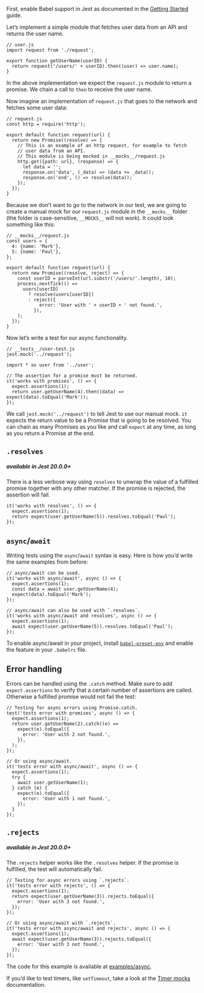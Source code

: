 First, enable Babel support in Jest as documented in the [Getting Started](GettingStarted.md#using-babel) guide.

Let’s implement a simple module that fetches user data from an API and returns the user name.

    // user.js
    import request from './request';

    export function getUserName(userID) {
      return request('/users/' + userID).then((user) => user.name);
    }

In the above implementation we expect the `request.js` module to return a promise. We chain a call to `then` to receive the user name.

Now imagine an implementation of `request.js` that goes to the network and fetches some user data:

    // request.js
    const http = require('http');

    export default function request(url) {
      return new Promise((resolve) => {
        // This is an example of an http request, for example to fetch
        // user data from an API.
        // This module is being mocked in __mocks__/request.js
        http.get({path: url}, (response) => {
          let data = '';
          response.on('data', (_data) => (data += _data));
          response.on('end', () => resolve(data));
        });
      });
    }

Because we don’t want to go to the network in our test, we are going to create a manual mock for our `request.js` module in the `__mocks__` folder (the folder is case-sensitive, `__MOCKS__` will not work). It could look something like this:

    // __mocks__/request.js
    const users = {
      4: {name: 'Mark'},
      5: {name: 'Paul'},
    };

    export default function request(url) {
      return new Promise((resolve, reject) => {
        const userID = parseInt(url.substr('/users/'.length), 10);
        process.nextTick(() =>
          users[userID]
            ? resolve(users[userID])
            : reject({
                error: 'User with ' + userID + ' not found.',
              }),
        );
      });
    }

Now let’s write a test for our async functionality.

    // __tests__/user-test.js
    jest.mock('../request');

    import * as user from '../user';

    // The assertion for a promise must be returned.
    it('works with promises', () => {
      expect.assertions(1);
      return user.getUserName(4).then((data) => expect(data).toEqual('Mark'));
    });

We call `jest.mock('../request')` to tell Jest to use our manual mock. `it` expects the return value to be a Promise that is going to be resolved. You can chain as many Promises as you like and call `expect` at any time, as long as you return a Promise at the end.

## `.resolves`

##### available in Jest **20.0.0+**

There is a less verbose way using `resolves` to unwrap the value of a fulfilled promise together with any other matcher. If the promise is rejected, the assertion will fail.

    it('works with resolves', () => {
      expect.assertions(1);
      return expect(user.getUserName(5)).resolves.toEqual('Paul');
    });

## `async`/`await`

Writing tests using the `async`/`await` syntax is easy. Here is how you’d write the same examples from before:

    // async/await can be used.
    it('works with async/await', async () => {
      expect.assertions(1);
      const data = await user.getUserName(4);
      expect(data).toEqual('Mark');
    });

    // async/await can also be used with `.resolves`.
    it('works with async/await and resolves', async () => {
      expect.assertions(1);
      await expect(user.getUserName(5)).resolves.toEqual('Paul');
    });

To enable async/await in your project, install [`babel-preset-env`](https://babeljs.io/docs/plugins/preset-env/) and enable the feature in your `.babelrc` file.

## Error handling

Errors can be handled using the `.catch` method. Make sure to add `expect.assertions` to verify that a certain number of assertions are called. Otherwise a fulfilled promise would not fail the test:

    // Testing for async errors using Promise.catch.
    test('tests error with promises', async () => {
      expect.assertions(1);
      return user.getUserName(2).catch((e) =>
        expect(e).toEqual({
          error: 'User with 2 not found.',
        }),
      );
    });

    // Or using async/await.
    it('tests error with async/await', async () => {
      expect.assertions(1);
      try {
        await user.getUserName(1);
      } catch (e) {
        expect(e).toEqual({
          error: 'User with 1 not found.',
        });
      }
    });

## `.rejects`

##### available in Jest **20.0.0+**

The`.rejects` helper works like the `.resolves` helper. If the promise is fulfilled, the test will automatically fail.

    // Testing for async errors using `.rejects`.
    it('tests error with rejects', () => {
      expect.assertions(1);
      return expect(user.getUserName(3)).rejects.toEqual({
        error: 'User with 3 not found.',
      });
    });

    // Or using async/await with `.rejects`.
    it('tests error with async/await and rejects', async () => {
      expect.assertions(1);
      await expect(user.getUserName(3)).rejects.toEqual({
        error: 'User with 3 not found.',
      });
    });

The code for this example is available at [examples/async](https://github.com/facebook/jest/tree/master/examples/async).

If you’d like to test timers, like `setTimeout`, take a look at the [Timer mocks](TimerMocks.md) documentation.
